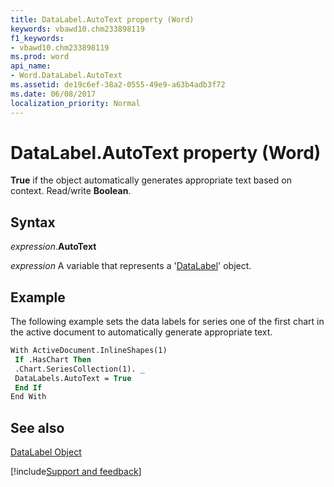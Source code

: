 ```yaml
---
title: DataLabel.AutoText property (Word)
keywords: vbawd10.chm233898119
f1_keywords:
- vbawd10.chm233898119
ms.prod: word
api_name:
- Word.DataLabel.AutoText
ms.assetid: de19c6ef-38a2-0555-49e9-a63b4adb3f72
ms.date: 06/08/2017
localization_priority: Normal
---
```



# DataLabel.AutoText property (Word)

 **True** if the object automatically generates appropriate text based on context. Read/write **Boolean**.


## Syntax

_expression_.**AutoText**

 _expression_ A variable that represents a '[DataLabel](Word.DataLabel.md)' object.


## Example

The following example sets the data labels for series one of the first chart in the active document to automatically generate appropriate text.


```vb
With ActiveDocument.InlineShapes(1) 
 If .HasChart Then 
 .Chart.SeriesCollection(1). _ 
 DataLabels.AutoText = True 
 End If 
End With
```


## See also


[DataLabel Object](Word.DataLabel.md)

[!include[Support and feedback](~/includes/feedback-boilerplate.md)]